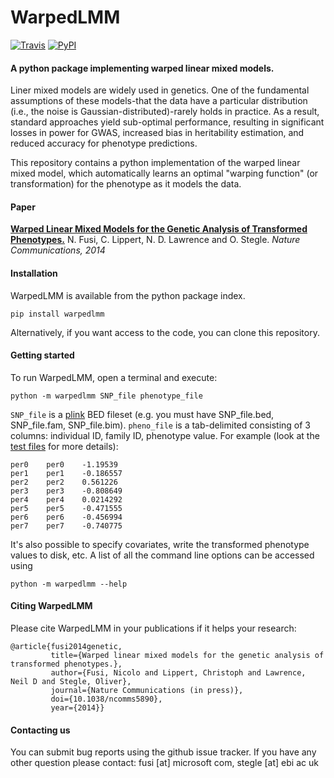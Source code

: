 # WarpedLMM
[![Travis](https://img.shields.io/travis/PMBio/warpedLMM.svg)](https://travis-ci.org/PMBio/warpedLMM)  [![PyPI](https://img.shields.io/pypi/v/warpedlmm.svg)](https://pypi.python.org/pypi/WarpedLMM)

#### A python package implementing warped linear mixed models.

Liner mixed models are widely used in genetics. One of the fundamental assumptions of these models-that the data have a particular distribution (i.e., the noise is Gaussian-distributed)-rarely holds in practice. As a result, standard approaches yield sub-optimal performance, resulting in significant losses in power for GWAS, increased bias in heritability estimation, and reduced accuracy for phenotype predictions.

This repository contains a python implementation of the warped linear mixed model, which automatically learns an optimal "warping function" (or transformation) for the phenotype as it models the data. 

#### Paper
[**Warped Linear Mixed Models for the Genetic Analysis of Transformed Phenotypes.**](http://dx.doi.org/10.1038/ncomms5890) N. Fusi, C. Lippert, N. D. Lawrence and O. Stegle. *Nature Communications, 2014*

#### Installation

WarpedLMM is available from the python package index. 

```shell
pip install warpedlmm
```

Alternatively, if you want access to the code, you can clone this repository.

#### Getting started

To run WarpedLMM, open a terminal and execute:

```shell
python -m warpedlmm SNP_file phenotype_file
```

`SNP_file` is a [plink](http://pngu.mgh.harvard.edu/~purcell/plink/data.shtml) BED fileset (e.g. you must have SNP_file.bed, SNP_file.fam, SNP_file.bim).
`pheno_file` is a tab-delimited consisting of 3 columns: individual ID, family ID, phenotype value. For example (look at the [test files]() for more details):

```shell
per0	per0	-1.19539
per1	per1	-0.186557
per2	per2	0.561226
per3	per3	-0.808649
per4	per4	0.0214292
per5	per5	-0.471555
per6	per6	-0.456994
per7	per7	-0.740775
```
 
It's also possible to specify covariates, write the transformed phenotype values to disk, etc.
A list of all the command line options can be accessed using

```shell
python -m warpedlmm --help
```

#### Citing WarpedLMM

Please cite WarpedLMM in your publications if it helps your research:

    @article{fusi2014genetic,
             title={Warped linear mixed models for the genetic analysis of transformed phenotypes.},
             author={Fusi, Nicolo and Lippert, Christoph and Lawrence, Neil D and Stegle, Oliver},
             journal={Nature Communications (in press)},
             doi={10.1038/ncomms5890},
             year={2014}}               

#### Contacting us 

You can submit bug reports using the github issue tracker. 
If you have any other question please contact: fusi [at] microsoft com, stegle [at] ebi ac uk